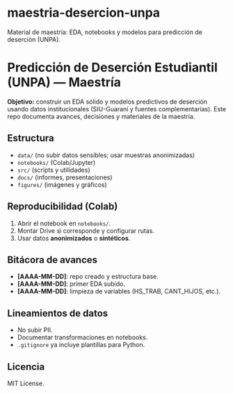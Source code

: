 # maestria-desercion-unpa
Material de maestría: EDA, notebooks y modelos para predicción de deserción (UNPA).
# Predicción de Deserción Estudiantil (UNPA) — Maestría

**Objetivo:** construir un EDA sólido y modelos predictivos de deserción usando datos institucionales (SIU-Guaraní y fuentes complementarias). Este repo documenta avances, decisiones y materiales de la maestría.

## Estructura
- `data/` (no subir datos sensibles; usar muestras anonimizadas)
- `notebooks/` (Colab/Jupyter)
- `src/` (scripts y utilidades)
- `docs/` (informes, presentaciones)
- `figures/` (imágenes y gráficos)

## Reproducibilidad (Colab)
1. Abrir el notebook en `notebooks/`.
2. Montar Drive si corresponde y configurar rutas.
3. Usar datos **anonimizados** o **sintéticos**.

## Bitácora de avances
- **[AAAA-MM-DD]**: repo creado y estructura base.
- **[AAAA-MM-DD]**: primer EDA subido.
- **[AAAA-MM-DD]**: limpieza de variables (HS_TRAB, CANT_HIJOS, etc.).

## Lineamientos de datos
- No subir PII.
- Documentar transformaciones en notebooks.
- `.gitignore` ya incluye plantillas para Python.

## Licencia
MIT License.
